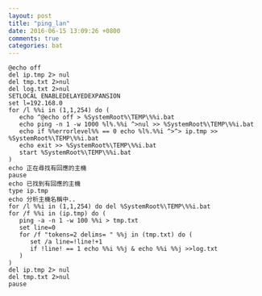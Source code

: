 ```yaml
---
layout: post
title: "ping_lan"
date: 2016-06-15 13:09:26 +0800
comments: true
categories: bat
---
```


<pre><code>@echo off
del ip.tmp 2> nul
del tmp.txt 2>nul
del log.txt 2>nul
SETLOCAL ENABLEDELAYEDEXPANSION
set l=192.168.0
for /l %%i in (1,1,254) do (
   echo ^@echo off > %SystemRoot%\TEMP\%%i.bat
   echo ping -n 1 -w 1000 %l%.%%i ^>nul >> %SystemRoot%\TEMP\%%i.bat
   echo if %%errorlevel%% == 0 echo %l%.%%i ^>^> ip.tmp >> %SystemRoot%\TEMP\%%i.bat
   echo exit >> %SystemRoot%\TEMP\%%i.bat
   start %SystemRoot%\TEMP\%%i.bat
)
echo 正在尋找有回應的主機
pause
echo 已找到有回應的主機
type ip.tmp
echo 分析主機名稱中..
for /l %%i in (1,1,254) do del %SystemRoot%\TEMP\%%i.bat
for /f %%i in (ip.tmp) do (
   ping -a -n 1 -w 100 %%i > tmp.txt
   set line=0
   for /f "tokens=2 delims= " %%j in (tmp.txt) do (
      set /a line=!line!+1
      if !line! == 1 echo %%i %%j & echo %%i %%j >>log.txt
   )
)
del ip.tmp 2> nul
del tmp.txt 2>nul
pause
</code></pre>